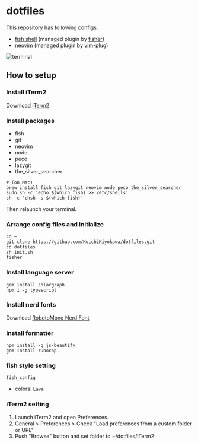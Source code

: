 # dotfiles
This repository has following configs.
- [fish shell](https://github.com/fish-shell/fish-shell) (managed plugin by [fisher](https://github.com/jorgebucaran/fisher))
- [neovim](https://github.com/neovim/neovim) (managed plugin by [vim-plug](https://github.com/junegunn/vim-plug))

![terminal](https://user-images.githubusercontent.com/40315079/73604430-e7f17b00-45d3-11ea-9441-a1461f561844.png)


## How to setup
### Install iTerm2
Download [iTerm2](https://iterm2.com/)
### Install packages
- fish
- git
- neovim
- node
- peco
- lazygit
- the_silver_searcher

```
# (on Mac)
brew install fish git lazygit neovim node peco the_silver_searcher
sudo sh -c 'echo $(which fish) >> /etc/shells'
sh -c 'chsh -s $(which fish)'
```
Then relaunch your terminal.

### Arrange config files and initialize
```
cd ~
git clone https://github.com/KoichiKiyokawa/dotfiles.git
cd dotfiles
sh init.sh
fisher
```

### Install language server
```
gem install solargraph
npm i -g typescript
```

### Install nerd fonts
Download [RobotoMono Nerd Font](https://github.com/ryanoasis/nerd-fonts/raw/master/patched-fonts/RobotoMono/Medium/complete/Roboto%20Mono%20Medium%20Nerd%20Font%20Complete.ttf)

### Install formatter
```
npm install -g js-beautify
gem install rubocop
```

### fish style setting
```
fish_config
```
- colors: `Lava`

### iTerm2 setting
1. Launch iTerm2 and open Preferences.
1. General > Preferences > Check "Load preferences from a custom folder or URL" 
1. Push "Browse" button and set folder to ~/dotfiles/iTerm2
